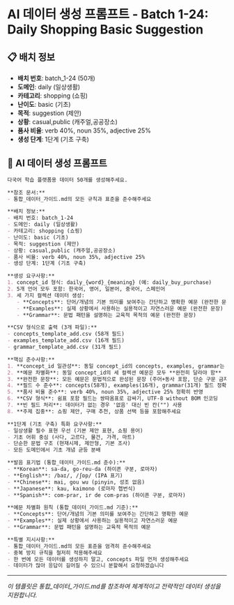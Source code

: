 # AI 데이터 생성 프롬프트 - Batch 1-24: Daily Shopping Basic Suggestion

## 📋 배치 정보
- **배치 번호**: batch_1-24 (50개)
- **도메인**: daily (일상생활)
- **카테고리**: shopping (쇼핑)
- **난이도**: basic (기초)
- **목적**: suggestion (제안)
- **상황**: casual,public (캐주얼,공공장소)
- **품사 비율**: verb 40%, noun 35%, adjective 25%
- **생성 단계**: 1단계 (기초 구축)

## 🎯 AI 데이터 생성 프롬프트

```markdown
다국어 학습 플랫폼용 데이터 50개를 생성해주세요.

**참조 문서:**
- 통합_데이터_가이드.md의 모든 규칙과 표준을 준수해주세요

**배치 정보:**
- 배치 번호: batch_1-24
- 도메인: daily (일상생활)
- 카테고리: shopping (쇼핑)
- 난이도: basic (기초)
- 목적: suggestion (제안)
- 상황: casual,public (캐주얼,공공장소)
- 품사 비율: verb 40%, noun 35%, adjective 25%
- 생성 단계: 1단계 (기초 구축)

**생성 요구사항:**
1. concept_id 형식: daily_{word}_{meaning} (예: daily_buy_purchase)
2. 5개 언어 모두 포함: 한국어, 영어, 일본어, 중국어, 스페인어
3. 세 가지 컬렉션 데이터 생성:
   - **Concepts**: 단어/개념의 기본 의미를 보여주는 간단하고 명확한 예문 (완전한 문장)
   - **Examples**: 실제 상황에서 사용하는 실용적이고 자연스러운 예문 (완전한 문장)
   - **Grammar**: 문법 패턴을 설명하는 교육적 목적의 예문 (완전한 문장)

**CSV 형식으로 출력 (3개 파일):**
- concepts_template_add.csv (58개 필드)
- examples_template_add.csv (16개 필드)
- grammar_template_add.csv (31개 필드)

**핵심 준수사항:**
1. **concept_id 일관성**: 동일 concept_id의 concepts, examples, grammar는 반드시 **같은 단어** 사용
2. **예문 차별화**: 동일 concept_id의 세 컬렉션 예문은 모두 **완전히 달라야 함**
3. **완전한 문장**: 모든 예문은 문법적으로 완성된 문장 (주어+동사 포함, 단순 구문 금지)
4. **필드 수 준수**: concepts(58개), examples(16개), grammar(31개) 필드 정확히 맞춤
5. **품사 비율 준수**: verb 40%, noun 35%, adjective 25% 정확히 반영
6. **CSV 형식**: 쉼표 포함 필드는 쌍따옴표로 감싸기, UTF-8 without BOM 인코딩
7. **빈 필드 처리**: 데이터가 없는 경우 '없음' 대신 빈 칸("") 사용
8. **주제 집중**: 쇼핑 제안, 구매 추천, 상품 선택 등을 포함해주세요

**1단계 (기초 구축) 특화 요구사항:**
- 일상생활 필수 표현 우선 (기본 제안 표현, 쇼핑 용어)
- 기초 어휘 중심 (사다, 고르다, 물건, 가격, 마트)
- 단순한 문법 구조 (현재시제, 제안형, 기본 조사)
- 모든 도메인에서 기초 개념 균등 분배

**발음 표기법 (통합_데이터_가이드.md 준수):**
- **Korean**: sa-da, go-reu-da (하이픈 구분, 로마자)
- **English**: /baɪ/, /ʃɒp/ (IPA 표기)
- **Chinese**: mai, gou wu (pinyin, 성조 없음)
- **Japanese**: kau, kaimono (로마자 헵번식)
- **Spanish**: com-prar, ir de com-pras (하이픈 구분, 로마자)

**예문 차별화 원칙 (통합_데이터_가이드.md 기준):**
- **Concepts**: 단어/개념의 기본 의미를 보여주는 간단하고 명확한 예문
- **Examples**: 실제 상황에서 사용하는 실용적이고 자연스러운 예문
- **Grammar**: 문법 패턴을 설명하는 교육적 목적의 예문

**특별 지시사항:**
- 통합_데이터_가이드.md의 모든 표준을 엄격히 준수해주세요
- 중복 방지 규칙을 철저히 적용해주세요
- 한 번에 모든 데이터를 생성하지 말고, concepts 파일 먼저 생성해주세요
- 데이터가 많아 응답이 길어질 수 있으니 분할해서 요청하겠습니다
```

---

_이 템플릿은 통합_데이터_가이드.md를 참조하여 체계적이고 전략적인 데이터 생성을 지원합니다._
